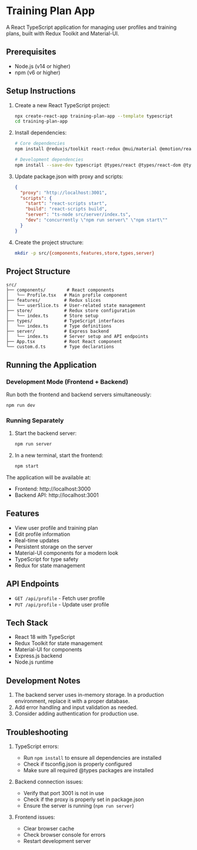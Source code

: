 # Training Plan App

A React TypeScript application for managing user profiles and training plans, built with Redux Toolkit and Material-UI.

## Prerequisites

- Node.js (v14 or higher)
- npm (v6 or higher)

## Setup Instructions

1. Create a new React TypeScript project:
   ```bash
   npx create-react-app training-plan-app --template typescript
   cd training-plan-app
   ```

2. Install dependencies:
   ```bash
   # Core dependencies
   npm install @reduxjs/toolkit react-redux @mui/material @emotion/react @emotion/styled express

   # Development dependencies
   npm install --save-dev typescript @types/react @types/react-dom @types/express @types/node ts-node nodemon concurrently
   ```

3. Update package.json with proxy and scripts:
   ```json
   {
     "proxy": "http://localhost:3001",
     "scripts": {
       "start": "react-scripts start",
       "build": "react-scripts build",
       "server": "ts-node src/server/index.ts",
       "dev": "concurrently \"npm run server\" \"npm start\""
     }
   }
   ```

4. Create the project structure:
   ```bash
   mkdir -p src/{components,features,store,types,server}
   ```

## Project Structure

```
src/
├── components/        # React components
│   └── Profile.tsx   # Main profile component
├── features/         # Redux slices
│   └── userSlice.ts  # User-related state management
├── store/            # Redux store configuration
│   └── index.ts      # Store setup
├── types/            # TypeScript interfaces
│   └── index.ts      # Type definitions
├── server/           # Express backend
│   └── index.ts      # Server setup and API endpoints
├── App.tsx           # Root React component
└── custom.d.ts       # Type declarations
```

## Running the Application

### Development Mode (Frontend + Backend)
Run both the frontend and backend servers simultaneously:
```bash
npm run dev
```

### Running Separately

1. Start the backend server:
   ```bash
   npm run server
   ```

2. In a new terminal, start the frontend:
   ```bash
   npm start
   ```

The application will be available at:
- Frontend: http://localhost:3000
- Backend API: http://localhost:3001

## Features

- View user profile and training plan
- Edit profile information
- Real-time updates
- Persistent storage on the server
- Material-UI components for a modern look
- TypeScript for type safety
- Redux for state management

## API Endpoints

- `GET /api/profile` - Fetch user profile
- `PUT /api/profile` - Update user profile

## Tech Stack

- React 18 with TypeScript
- Redux Toolkit for state management
- Material-UI for components
- Express.js backend
- Node.js runtime

## Development Notes

1. The backend server uses in-memory storage. In a production environment, replace it with a proper database.
2. Add error handling and input validation as needed.
3. Consider adding authentication for production use.

## Troubleshooting

1. TypeScript errors:
   - Run `npm install` to ensure all dependencies are installed
   - Check if tsconfig.json is properly configured
   - Make sure all required @types packages are installed

2. Backend connection issues:
   - Verify that port 3001 is not in use
   - Check if the proxy is properly set in package.json
   - Ensure the server is running (`npm run server`)

3. Frontend issues:
   - Clear browser cache
   - Check browser console for errors
   - Restart development server